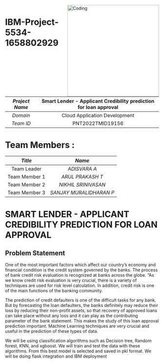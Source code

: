 <img align="right" alt="Coding" width="300" src="https://img.freepik.com/free-vector/money-lending-abstract-concept_335657-3053.jpg">

# IBM-Project-5534-1658802929

|      *Project Name*     | Smart Lender - Applicant Credibility prediction for loan approval |
|:---------------------:|:------------------------------:|
|         *Domain*        |  Cloud Application Development |
|        *Team ID*        |  PNT2022TMID19156 |

# Team Members :
|   *Title*   |         *Name*        |
|:-------------:|:-----------------------:|
| Team Leader   |    *ADISVARA A*   |
| Team Member 1 |     *ARUL PRAKASH T*     |
| Team Member 2 |     *NIKHIL SRINIVASAN*      |
| Team Member 3 |    *SANJAY MURALIDHARAN P*     |


# SMART LENDER - APPLICANT CREDIBILITY PREDICTION FOR LOAN APPROVAL

## Problem Statement
One of the most important factors which affect our country’s economy and financial condition is the credit system governed by the banks. The process of bank credit risk evaluation is recognized at banks across the globe. “As we know credit risk evaluation is very crucial, there is a variety of techniques are used for risk level calculation. In addition, credit risk is one of the main functions of the banking community.

The prediction of credit defaulters is one of the difficult tasks for any bank. But by forecasting the loan defaulters, the banks definitely may reduce their loss by reducing their non-profit assets, so that recovery of approved loans can take place without any loss and it can play as the contributing parameter of the bank statement. This makes the study of this loan approval prediction important. Machine Learning techniques are very crucial and useful in the prediction of these types of data.

We will be using classification algorithms such as Decision tree, Random forest, KNN, and xgboost. We will train and test the data with these algorithms. From this best model is selected and saved in pkl format. We will be doing flask integration and IBM deployment
